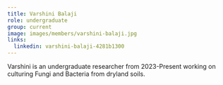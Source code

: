 ```yaml
---
title: Varshini Balaji
role: undergraduate
group: current
image: images/members/varshini-balaji.jpg
links:
  linkedin: varshini-balaji-4281b1300
---
```


Varshini is an undergraduate researcher from 2023-Present working on culturing Fungi and Bacteria from dryland soils.
